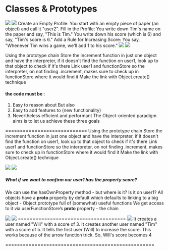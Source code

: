 # Classes & Prototypes
<img src="https://github.com/TamaraNoierat/Mastering-JavaScript-in-20-Days/assets/130704887/205743f1-3d73-47f5-9f7c-7ab354270cc3">



<img src="https://github.com/TamaraNoierat/Mastering-JavaScript-in-20-Days/assets/130704887/1e8f2382-7828-4f70-a53f-191744ca837a">
Create an Empty Profile:
You start with an empty piece of paper (an object) and call it "user2".
Fill in the Profile:
You write down Tim's name on the paper and say, "This is Tim."
You write down his score (which is 6) and say, "Tim's score is 6."
Add a Rule for Increasing Score:
You say, "Whenever Tim wins a game, we'll add 1 to his score."





<img src="https://github.com/TamaraNoierat/Mastering-JavaScript-in-20-Days/assets/130704887/2505f995-3750-491c-be87-45d22c6faa44">


<img src="https://github.com/TamaraNoierat/Mastering-JavaScript-in-20-Days/assets/130704887/c601bba3-2c86-4315-917e-921c32ddd1b5">

 Using the prototype chain
Store the increment function in just one object and have the interpreter, if it
doesn't find the function on user1, look up to that object to check if it's there
Link user1 and functionStore so the interpreter, on not finding .increment, makes
sure to check up in functionStore where it would find it
Make the link with Object.create() technique

#### the code must be :
1. Easy to reason about
But also
2. Easy to add features to (new functionality)
3. Nevertheless efficient and performant
The Object-oriented paradigm aims is to let us achieve these three goals

============================
Using the prototype chain
Store the increment function in just one object and have the interpreter, if it
doesn't find the function on user1, look up to that object to check if it's there
Link user1 and functionStore so the interpreter, on not finding .increment, makes
sure to check up in functionStore where it would find it
Make the link with Object.create() technique


<img src="https://github.com/TamaraNoierat/Mastering-JavaScript-in-20-Days/assets/130704887/def4b392-261a-48a8-bcc6-7b2ec77fb192">

<img src="https://github.com/TamaraNoierat/Mastering-JavaScript-in-20-Days/assets/130704887/a72c5691-1ef2-4fe2-b3b2-692aeb41546a">


##### What if we want to confirm our user1 has the property score?

We can use the hasOwnProperty method - but where is it? Is it on user1?
All objects have a __proto__ property by default which defaults to linking to a big
object - Object.prototype full of (somewhat) useful functions
We get access to it via userFunctionStore’s __proto__ property - the chain


<img src="https://github.com/TamaraNoierat/Mastering-JavaScript-in-20-Days/assets/130704887/adbc88c6-4db4-4a54-9ed9-0b260692aad1">

<img src="https://github.com/TamaraNoierat/Mastering-JavaScript-in-20-Days/assets/130704887/f5ae4c76-8e32-46a2-8a1d-56923f48f8fb">
=====================================
<img src="https://github.com/TamaraNoierat/Mastering-JavaScript-in-20-Days/assets/130704887/67740232-dd57-4339-ba25-b98e7f10ab27">
It creates a user named "Will" with a score of 3.
It creates another user named "Tim" with a score of 5.
It tells the first user (Will) to increase the score. This works because of the arrow function trick. So, Will's score becomes 4


===================================================
















